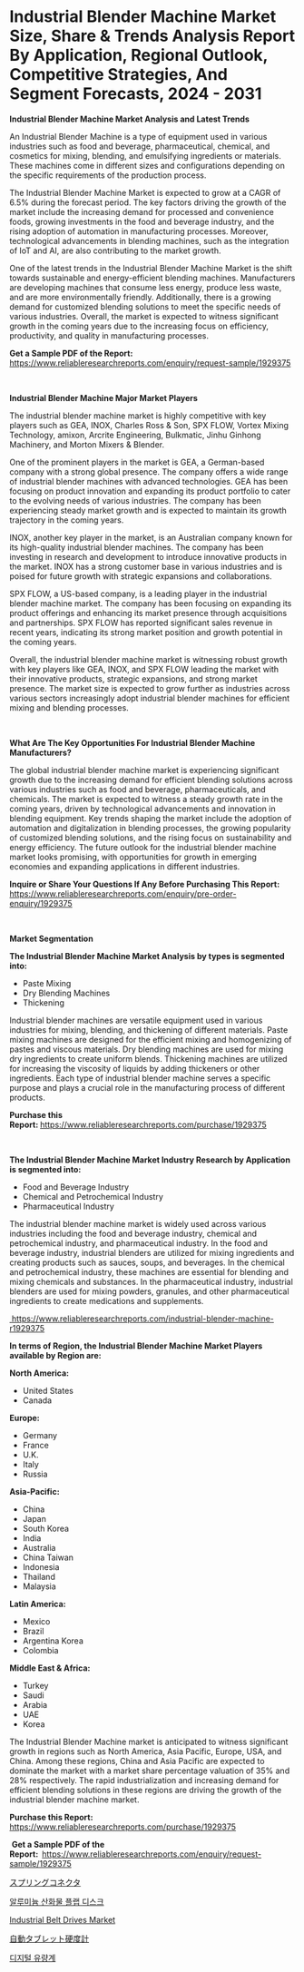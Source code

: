 <p><h1>Industrial Blender Machine Market Size, Share & Trends Analysis Report By Application, Regional Outlook, Competitive Strategies, And Segment Forecasts, 2024 - 2031</h1></p><p><strong>Industrial Blender Machine Market Analysis and Latest Trends</strong></p>
<p><p>An Industrial Blender Machine is a type of equipment used in various industries such as food and beverage, pharmaceutical, chemical, and cosmetics for mixing, blending, and emulsifying ingredients or materials. These machines come in different sizes and configurations depending on the specific requirements of the production process.</p><p>The Industrial Blender Machine Market is expected to grow at a CAGR of 6.5% during the forecast period. The key factors driving the growth of the market include the increasing demand for processed and convenience foods, growing investments in the food and beverage industry, and the rising adoption of automation in manufacturing processes. Moreover, technological advancements in blending machines, such as the integration of IoT and AI, are also contributing to the market growth.</p><p>One of the latest trends in the Industrial Blender Machine Market is the shift towards sustainable and energy-efficient blending machines. Manufacturers are developing machines that consume less energy, produce less waste, and are more environmentally friendly. Additionally, there is a growing demand for customized blending solutions to meet the specific needs of various industries. Overall, the market is expected to witness significant growth in the coming years due to the increasing focus on efficiency, productivity, and quality in manufacturing processes.</p></p>
<p><strong>Get a Sample PDF of the Report:&nbsp;</strong> <a href="https://www.reliableresearchreports.com/enquiry/request-sample/1929375">https://www.reliableresearchreports.com/enquiry/request-sample/1929375</a></p>
<p>&nbsp;</p>
<p><strong>Industrial Blender Machine Major Market Players</strong></p>
<p><p>The industrial blender machine market is highly competitive with key players such as GEA, INOX, Charles Ross & Son, SPX FLOW, Vortex Mixing Technology, amixon, Arcrite Engineering, Bulkmatic, Jinhu Ginhong Machinery, and Morton Mixers & Blender. </p><p>One of the prominent players in the market is GEA, a German-based company with a strong global presence. The company offers a wide range of industrial blender machines with advanced technologies. GEA has been focusing on product innovation and expanding its product portfolio to cater to the evolving needs of various industries. The company has been experiencing steady market growth and is expected to maintain its growth trajectory in the coming years.</p><p>INOX, another key player in the market, is an Australian company known for its high-quality industrial blender machines. The company has been investing in research and development to introduce innovative products in the market. INOX has a strong customer base in various industries and is poised for future growth with strategic expansions and collaborations.</p><p>SPX FLOW, a US-based company, is a leading player in the industrial blender machine market. The company has been focusing on expanding its product offerings and enhancing its market presence through acquisitions and partnerships. SPX FLOW has reported significant sales revenue in recent years, indicating its strong market position and growth potential in the coming years.</p><p>Overall, the industrial blender machine market is witnessing robust growth with key players like GEA, INOX, and SPX FLOW leading the market with their innovative products, strategic expansions, and strong market presence. The market size is expected to grow further as industries across various sectors increasingly adopt industrial blender machines for efficient mixing and blending processes.</p></p>
<p>&nbsp;</p>
<p><strong>What Are The Key Opportunities For Industrial Blender Machine Manufacturers?</strong></p>
<p><p>The global industrial blender machine market is experiencing significant growth due to the increasing demand for efficient blending solutions across various industries such as food and beverage, pharmaceuticals, and chemicals. The market is expected to witness a steady growth rate in the coming years, driven by technological advancements and innovation in blending equipment. Key trends shaping the market include the adoption of automation and digitalization in blending processes, the growing popularity of customized blending solutions, and the rising focus on sustainability and energy efficiency. The future outlook for the industrial blender machine market looks promising, with opportunities for growth in emerging economies and expanding applications in different industries.</p></p>
<p><strong>Inquire or Share Your Questions If Any Before Purchasing This Report:</strong> <a href="https://www.reliableresearchreports.com/enquiry/pre-order-enquiry/1929375">https://www.reliableresearchreports.com/enquiry/pre-order-enquiry/1929375</a></p>
<p>&nbsp;</p>
<p><strong>Market Segmentation</strong></p>
<p><strong>The Industrial Blender Machine Market Analysis by types is segmented into:</strong></p>
<p><ul><li>Paste Mixing</li><li>Dry Blending Machines</li><li>Thickening</li></ul></p>
<p><p>Industrial blender machines are versatile equipment used in various industries for mixing, blending, and thickening of different materials. Paste mixing machines are designed for the efficient mixing and homogenizing of pastes and viscous materials. Dry blending machines are used for mixing dry ingredients to create uniform blends. Thickening machines are utilized for increasing the viscosity of liquids by adding thickeners or other ingredients. Each type of industrial blender machine serves a specific purpose and plays a crucial role in the manufacturing process of different products.</p></p>
<p><strong>Purchase this Report:&nbsp;</strong><a href="https://www.reliableresearchreports.com/purchase/1929375">https://www.reliableresearchreports.com/purchase/1929375</a></p>
<p>&nbsp;</p>
<p><strong>The Industrial Blender Machine Market Industry Research by Application is segmented into:</strong></p>
<p><ul><li>Food and Beverage Industry</li><li>Chemical and Petrochemical Industry</li><li>Pharmaceutical Industry</li></ul></p>
<p><p>The industrial blender machine market is widely used across various industries including the food and beverage industry, chemical and petrochemical industry, and pharmaceutical industry. In the food and beverage industry, industrial blenders are utilized for mixing ingredients and creating products such as sauces, soups, and beverages. In the chemical and petrochemical industry, these machines are essential for blending and mixing chemicals and substances. In the pharmaceutical industry, industrial blenders are used for mixing powders, granules, and other pharmaceutical ingredients to create medications and supplements.</p></p>
<p><a href="https://www.reliableresearchreports.com/industrial-blender-machine-r1929375">&nbsp;https://www.reliableresearchreports.com/industrial-blender-machine-r1929375</a></p>
<p><strong>In terms of Region, the Industrial Blender Machine Market Players available by Region are:</strong></p>
<p>
    <p> <strong> North America: </strong>
        <ul>
            <li>United States</li>
            <li>Canada</li>
        </ul>
        </p> 
    <p> <strong> Europe: </strong>
        <ul>
            <li>Germany</li>
            <li>France</li>
            <li>U.K.</li>
            <li>Italy</li>
            <li>Russia</li>
        </ul>
        </p> 
    <p> <strong> Asia-Pacific: </strong>
        <ul>
            <li>China</li>
            <li>Japan</li>
            <li>South Korea</li>
            <li>India</li>
            <li>Australia</li>
            <li>China Taiwan</li>
            <li>Indonesia</li>
            <li>Thailand</li>
            <li>Malaysia</li>
        </ul>
        </p> 
    <p> <strong> Latin America: </strong>
        <ul>
            <li>Mexico</li>
            <li>Brazil</li>
            <li>Argentina Korea</li>
            <li>Colombia</li>
        </ul>
        </p> 
    <p> <strong> Middle East & Africa: </strong>
        <ul>
            <li>Turkey</li>
            <li>Saudi</li>
            <li>Arabia</li>
            <li>UAE</li>
            <li>Korea</li>
        </ul>
    </p>
    </p>
<p><p>The Industrial Blender Machine market is anticipated to witness significant growth in regions such as North America, Asia Pacific, Europe, USA, and China. Among these regions, China and Asia Pacific are expected to dominate the market with a market share percentage valuation of 35% and 28% respectively. The rapid industrialization and increasing demand for efficient blending solutions in these regions are driving the growth of the industrial blender machine market.</p></p>
<p><strong>Purchase this Report: </strong><a href="https://www.reliableresearchreports.com/purchase/1929375">https://www.reliableresearchreports.com/purchase/1929375</a></p>
<p>&nbsp;<strong>Get a Sample PDF of the Report:&nbsp;&nbsp;</strong><a href="https://www.reliableresearchreports.com/enquiry/request-sample/1929375">https://www.reliableresearchreports.com/enquiry/request-sample/1929375</a></p>
<p><strong></strong></p>
<p><p><a href="https://medium.com/@raideochran7856/%E3%82%B9%E3%83%97%E3%83%AA%E3%83%B3%E3%82%B0%E3%82%B3%E3%83%8D%E3%82%AF%E3%82%BF%E5%B8%82%E5%A0%B4%E3%81%AE%E3%82%B5%E3%82%A4%E3%82%BA%E3%81%8C-%E3%82%B0%E3%83%AD%E3%83%BC%E3%83%90%E3%83%AB%E7%94%A3%E6%A5%AD%E3%81%AB%E3%81%8A%E3%81%91%E3%82%8B%E6%9C%80%E9%81%A9%E3%81%AA%E3%83%9E%E3%83%BC%E3%82%B1%E3%83%86%E3%82%A3%E3%83%B3%E3%82%B0%E3%83%81%E3%83%A3%E3%83%8D%E3%83%AB%E3%82%92%E6%98%8E%E3%82%89%E3%81%8B%E3%81%AB%E3%81%99%E3%82%8B-8781aa7b7133">スプリングコネクタ</a></p><p><a href="https://medium.com/@reylowe2022/%EC%95%8C%EB%A3%A8%EB%AF%B8%EB%8A%84-%EC%82%B0%ED%99%94%EB%AC%BC-%ED%94%8C%EB%9E%A9-%EB%94%94%EC%8A%A4%ED%81%AC-%EC%8B%9C%EC%9E%A5-%EC%9C%A0%ED%98%95-%EC%9D%91%EC%9A%A9-%EB%B0%8F-%EC%A7%80%EB%A6%AC%EC%97%90-%EB%8C%80%ED%95%9C-%ED%8F%AC%EA%B4%84%EC%A0%81%EC%9D%B8-%ED%8F%89%EA%B0%80-c95bbbf1964d">알루미늄 산화물 플랩 디스크</a></p><p><a href="https://github.com/okotobwrhuteie/Market-Research-Report-List-2/blob/main/industrial-belt-drives-market.md">Industrial Belt Drives Market</a></p><p><a href="https://medium.com/@dylanwright66/%E8%87%AA%E5%8B%95%E9%8C%A0%E5%89%A4%E7%A1%AC%E3%81%95%E3%83%86%E3%82%B9%E3%82%BF%E3%83%BC%E3%81%AE%E5%B8%82%E5%A0%B4%E8%A6%8F%E6%A8%A1-cagr-%E3%83%88%E3%83%AC%E3%83%B3%E3%83%89-2024-2030-3de948401350">自動タブレット硬度計</a></p><p><a href="https://medium.com/@eloisadavis47/%EB%94%94%EC%A7%80%ED%84%B8-%EC%9C%A0%EB%9F%89%EA%B3%84-%EC%8B%9C%EC%9E%A5-%EC%8B%9C%EC%9E%A5-%EC%A0%90%EC%9C%A0%EC%9C%A8-%EC%8B%9C%EC%9E%A5-%EB%8F%99%ED%96%A5-%EB%B0%8F-%EB%AF%B8%EB%9E%98-%EC%84%B1%EC%9E%A5-%ED%83%90%EA%B5%AC-328ec4309ea6">디지털 유량계</a></p></p>